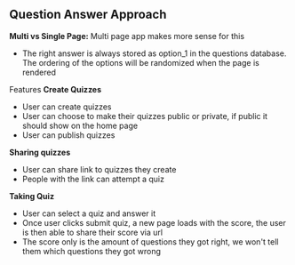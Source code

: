 ## Question Answer Approach

**Multi vs Single Page:** Multi page app makes more sense for this

- The right answer is always stored as option_1 in the questions database. The ordering of the options will be randomized when the page is rendered 

Features
**Create Quizzes**
- User can create quizzes
- User can choose to make their quizzes public or private, if public it should show on the home page 
- User can publish quizzes 

**Sharing quizzes**
- User can share link to quizzes they create
- People with the link can attempt a quiz

**Taking Quiz**
- User can select a quiz and answer it 
- Once user clicks submit quiz, a new page loads with the score, the user is then able to share their score via url 
- The score only is the amount of questions they got right, we won't tell them which questions they got wrong 
